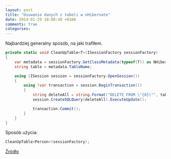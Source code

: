 ```yaml
---
layout: post
title: "Usuwanie danych z tabeli w nHibernate"
date: 2014-01-29 10:00:49 +0100
comments: true
categories: 
---
```

Najbardziej generalny sposób, na jaki trafiłem.

``` c#
private static void CleanUpTable<T>(ISessionFactory sessionFactory)
{
    var metadata = sessionFactory.GetClassMetadata(typeof(T)) as NHibernate.Persister.Entity.AbstractEntityPersister;
    string table = metadata.TableName;

    using (ISession session = sessionFactory.OpenSession())
    {
        using (var transaction = session.BeginTransaction())
        {
            string deleteAll = string.Format("DELETE FROM \"{0}\"", table);
            session.CreateSQLQuery(deleteAll).ExecuteUpdate();

            transaction.Commit();
        }
    }
}
```
Sposób użycia:
``` c#
CleanUpTable<Person>(sessionFactory);
```
[Źródło](http://stackoverflow.com/a/16861155/1434646)
